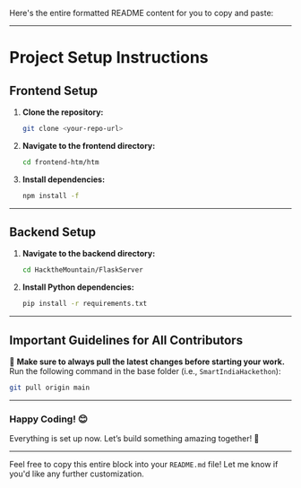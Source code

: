 Here's the entire formatted README content for you to copy and paste:

---

# Project Setup Instructions

## Frontend Setup

1. **Clone the repository:**
   ```bash
   git clone <your-repo-url>
   ```

2. **Navigate to the frontend directory:**
   ```bash
   cd frontend-htm/htm
   ```

3. **Install dependencies:**
   ```bash
   npm install -f
   ```

---

## Backend Setup

1. **Navigate to the backend directory:**
   ```bash
   cd HacktheMountain/FlaskServer
   ```

2. **Install Python dependencies:**
   ```bash
   pip install -r requirements.txt
   ```

---

## Important Guidelines for All Contributors

🔴 **Make sure to always pull the latest changes before starting your work.**  
   Run the following command in the base folder (i.e., `SmartIndiaHackethon`):
   ```bash
   git pull origin main
   ```

---

### Happy Coding! 😊

Everything is set up now. Let’s build something amazing together! 🚀

---

Feel free to copy this entire block into your `README.md` file! Let me know if you'd like any further customization.




